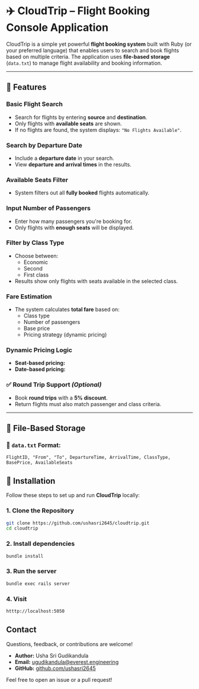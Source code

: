 # ✈️ CloudTrip – Flight Booking Console Application

CloudTrip is a simple yet powerful **flight booking system** built with Ruby (or your preferred language) that enables users to search and book flights based on multiple criteria. The application uses **file-based storage** (`data.txt`) to manage flight availability and booking information.

---

## 📌 Features

### Basic Flight Search
- Search for flights by entering **source** and **destination**.
- Only flights with **available seats** are shown.
- If no flights are found, the system displays: `"No Flights Available"`.

### Search by Departure Date
- Include a **departure date** in your search.
- View **departure and arrival times** in the results.

### Available Seats Filter
- System filters out all **fully booked** flights automatically.

### Input Number of Passengers
- Enter how many passengers you're booking for.
- Only flights with **enough seats** will be displayed.

### Filter by Class Type
- Choose between:
  - Economic
  - Second
  - First class
- Results show only flights with seats available in the selected class.

### Fare Estimation
- The system calculates **total fare** based on:
  - Class type
  - Number of passengers
  - Base price
  - Pricing strategy (dynamic pricing)

### Dynamic Pricing Logic
- **Seat-based pricing:**
- **Date-based pricing:**

### ✅ Round Trip Support *(Optional)*
- Book **round trips** with a **5% discount**.
- Return flights must also match passenger and class criteria.

---

## 📁 File-Based Storage

### 📄 `data.txt` Format:
```text
FlightID, "From", "To", DepartureTime, ArrivalTime, ClassType, BasePrice, AvailableSeats
```

## 🚀 Installation

Follow these steps to set up and run **CloudTrip** locally:

### 1. Clone the Repository

```bash
git clone https://github.com/ushasri2645/cloudtrip.git
cd cloudtrip
```

### 2. Install dependencies 
```bash
bundle install
```

### 3. Run the server
```bash
bundle exec rails server
```

### 4. Visit 
```bash
htttp://localhost:5050
```

## Contact

Questions, feedback, or contributions are welcome!

- **Author:** Usha Sri Gudikandula
- **Email:** ugudikandula@everest.engineering
- **GitHub:** [github.com/ushasri2645](https://github.com/ushasri2645)

Feel free to open an issue or a pull request!
